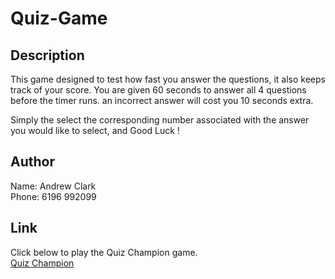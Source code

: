# Quiz-Game

## Description
This game designed to test how fast you answer the questions, it also keeps track of your score.
You are given 60 seconds to answer all 4 questions before the timer runs. an incorrect answer will cost you 10 seconds extra.

Simply the select the corresponding number associated with the answer you would like to select, and Good Luck !


## Author
Name: Andrew Clark<br>
Phone: 6196 992099
## Link
Click below to play the Quiz Champion game.<br>
<a href="https://andy316c.github.io/Quiz-Game/">Quiz Champion</a>